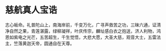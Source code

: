 # 慈航真人宝诰

志心皈命。礼普陀山上，南海岸前，千变万化，广寻声救苦之功，三昧六通，证清净自然之果，青莲湛露，绿柳凝祥，叶庆传宗，麟址感白衣之抱送，济人利物，鸿恩如紫电之光芒，五苦超生，千生觉悟，大悲大愿，大圣大慈，观音大士，五雷法主，竺落黄迦天帝，圆通自在天尊。​
